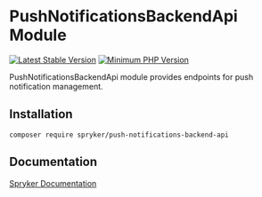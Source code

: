 # PushNotificationsBackendApi Module
[![Latest Stable Version](https://poser.pugx.org/spryker/push-notifications-backend-api/v/stable.svg)](https://packagist.org/packages/spryker/push-notifications-backend-api)
[![Minimum PHP Version](https://img.shields.io/badge/php-%3E%3D%208.3-8892BF.svg)](https://php.net/)

PushNotificationsBackendApi module provides endpoints for push notification management.

## Installation

```
composer require spryker/push-notifications-backend-api
```

## Documentation

[Spryker Documentation](https://docs.spryker.com)
